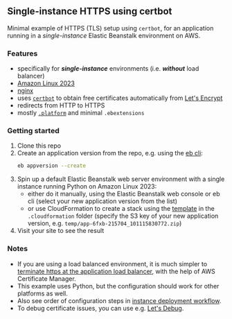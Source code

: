 ## Single-instance HTTPS using certbot

Minimal example of HTTPS (TLS) setup using `certbot`, for an application running in a *single-instance* Elastic Beanstalk environment on AWS.

### Features

- specifically for ***single-instance*** environments (i.e. ***without*** load balancer)
- [Amazon Linux 2023][4]
- [nginx][5]
- uses [`certbot`][1] to obtain free certificates automatically from [Let's Encrypt][2]
- redirects from HTTP to HTTPS
- mostly [`.platform`][3] and minimal `.ebextensions`

### Getting started

1. Clone this repo
2. Create an application version from the repo, e.g. using the [eb cli][10]:
   ```bash
   eb appversion --create
   ```
3. Spin up a default Elastic Beanstalk web server environment with a single instance running Python on Amazon Linux 2023:
   - either do it manually, using the Elastic Beanstalk web console or eb cli (select your new application version from the list)
   - or use CloudFormation to create a stack using the [template][7] in the `.cloudformation` folder (specify the S3 key of your new application version, e.g. `temp/app-6fxb-215704_101115830772.zip`)
4. Visit your site to see the result

### Notes

- If you are using a load balanced environment, it is much simpler to [terminate https at the application load balancer][6], with the help of AWS Certificate Manager.
- This example uses Python, but the configuration should work for other platforms as well.
- Also see order of configuration steps in [instance deployment workflow][8].
- To debug certificate issues, you can use e.g. [Let's Debug][9]. 

[1]: https://certbot.eff.org/
[2]: https://letsencrypt.org/
[3]: https://docs.aws.amazon.com/elasticbeanstalk/latest/dg/platforms-linux-extend.html
[4]: https://docs.aws.amazon.com/linux/al2023/ug/what-is-amazon-linux.html
[5]: https://nginx.org/en/docs/
[6]: https://docs.aws.amazon.com/elasticbeanstalk/latest/dg/configuring-https-elb.html
[7]: .cloudformation/elastic-beanstalk.yml
[8]: https://docs.aws.amazon.com/elasticbeanstalk/latest/dg/platforms-linux-extend.html#platforms-linux-extend.workflow
[9]: https://tools.letsdebug.net/cert-search
[10]: https://docs.aws.amazon.com/elasticbeanstalk/latest/dg/eb-cli3.html
